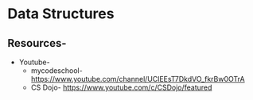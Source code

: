 # Data Structures

## Resources-
* Youtube- 
  * mycodeschool- https://www.youtube.com/channel/UClEEsT7DkdVO_fkrBw0OTrA
  * CS Dojo- https://www.youtube.com/c/CSDojo/featured

